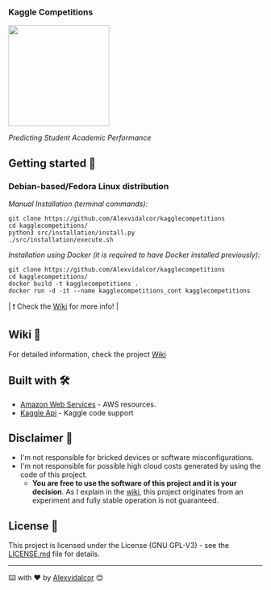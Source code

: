 
### Kaggle Competitions

<img src="https://raw.githubusercontent.com/Alexvidalcor/kagglecompetitions/main/input/Kaggle-logo.png" width="200" />

_Predicting Student Academic Performance_


## Getting started 🚀


### Debian-based/Fedora Linux distribution 

_Manual Installation (terminal commands):_

```
git clone https://github.com/Alexvidalcor/kagglecompetitions
cd kagglecompetitions/
python3 src/installation/install.py
./src/installation/execute.sh
```

_Installation using Docker (it is required to have Docker installed previously):_

```
git clone https://github.com/Alexvidalcor/kagglecompetitions
cd kagglecompetitions/
docker build -t kagglecompetitions . 
docker run -d -it --name kagglecompetitions_cont kagglecompetitions
```

| :exclamation:  Check the [Wiki](https://github.com/Alexvidalcor/kagglecompetitions/wiki) for more info!  |


## Wiki :closed_book:

For detailed information, check the project [Wiki](https://github.com/Alexvidalcor/kagglecompetitions/wiki)


## Built with 🛠️

* [Amazon Web Services](https://aws.amazon.com/) - AWS resources.
* [Kaggle Api](https://www.kaggle.com/docs/api) - Kaggle code support


## Disclaimer :memo:

* I'm not responsible for bricked devices or software misconfigurations.
* I'm not responsible for possible high cloud costs generated by using the code of this project.
    * **You are free to use the software of this project and it is your decision**. As I explain in the [wiki](https://github.com/Alexvidalcor/kagglecompetitions/wiki), this project originates from an experiment and fully stable operation is not guaranteed.


## License :pushpin:

This project is licensed under the License (GNU GPL-V3) - see the [LICENSE.md](LICENSE.md) file for details.


---

⌨️ with ❤️ by [Alexvidalcor](https://github.com/Alexvidalcor) 😊

